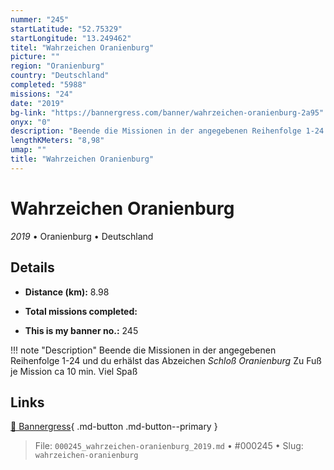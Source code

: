 ```yaml
---
nummer: "245"
startLatitude: "52.75329"
startLongitude: "13.249462"
titel: "Wahrzeichen Oranienburg"
picture: ""
region: "Oranienburg"
country: "Deutschland"
completed: "5988"
missions: "24"
date: "2019"
bg-link: "https://bannergress.com/banner/wahrzeichen-oranienburg-2a95"
onyx: "0"
description: "Beende die Missionen in der angegebenen Reihenfolge 1-24 und du erhälst das Abzeichen *Schloß Oranienburg*\nZu Fuß je Mission ca 10 min.\nViel Spaß"
lengthKMeters: "8,98"
umap: ""
title: "Wahrzeichen Oranienburg"
---
```

# Wahrzeichen Oranienburg

*2019* • Oranienburg • Deutschland



## Details
- **Distance (km):** 8.98

- **Total missions completed:** 
- **This is my banner no.:** 245


!!! note "Description"
    Beende die Missionen in der angegebenen Reihenfolge 1-24 und du erhälst das Abzeichen *Schloß Oranienburg*
Zu Fuß je Mission ca 10 min.
Viel Spaß



## Links
[🔗 Bannergress](https://bannergress.com/banner/wahrzeichen-oranienburg-2a95){ .md-button .md-button--primary }



> File: `000245_wahrzeichen-oranienburg_2019.md` • #000245 • Slug: `wahrzeichen-oranienburg`
